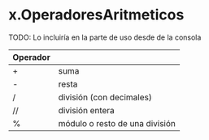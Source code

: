 # x.OperadoresAritmeticos

TODO: Lo incluiría en la parte de uso desde de la consola

|Operador||
|---|---
|+| suma
|-|resta
|/|división (con decimales)
|//|división entera
|%|módulo o resto de una división